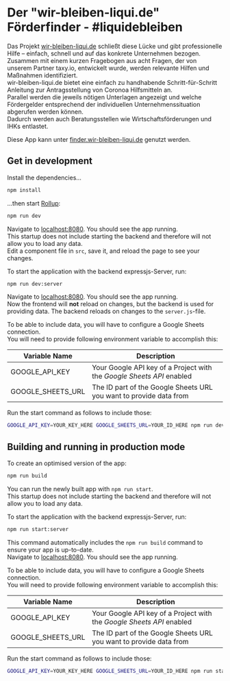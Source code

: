 # Der "wir-bleiben-liqui.de" Förderfinder - #liquidebleiben

Das Projekt [wir-bleiben-liqui.de](https://wir-bleiben-liqui.de) schließt diese Lücke und gibt professionelle Hilfe – einfach, schnell und auf das konkrete Unternehmen bezogen.  
Zusammen mit einem kurzen Fragebogen aus acht Fragen, der von unserem Partner taxy.io, entwickelt wurde, werden relevante Hilfen und Maßnahmen identifiziert.  
wir-bleiben-liqui.de bietet eine einfach zu handhabende Schritt-für-Schritt Anleitung zur Antragsstellung von Coronoa Hilfsmitteln an.  
Parallel werden die jeweils nötigen Unterlagen angezeigt und welche Fördergelder entsprechend der individuellen Unternehmenssituation abgerufen werden können.  
Dadurch werden auch Beratungsstellen wie Wirtschaftsförderungen und IHKs entlastet.

Diese App kann unter [finder.wir-bleiben-liqui.de](https://finder.wir-bleiben-liqui.de) genutzt werden.

## Get in development

Install the dependencies...

```bash
npm install
```

...then start [Rollup](https://rollupjs.org):

```bash
npm run dev
```

Navigate to [localhost:8080](http://localhost:8080). You should see the app running.  
This startup does not include starting the backend and therefore will not allow you to load any data.  
Edit a component file in `src`, save it, and reload the page to see your changes.

To start the application with the backend expressjs-Server, run:

```bash
npm run dev:server
```

Navigate to [localhost:8080](http://localhost:8080). You should see the app running.  
Now the frontend will **not** reload on changes, but the backend is used for providing data.
The backend reloads on changes to the `server.js`-file.

To be able to include data, you will have to configure a Google Sheets connection.  
You will need to provide following environment variable to accomplish this:

| Variable Name | Description |
|-|-|
| GOOGLE_API_KEY | Your Google API key of a Project with the *Google Sheets API* enabled |
| GOOGLE_SHEETS_URL | The ID part of the Google Sheets URL you want to provide data from |

Run the start command as follows to include those:

```bash
GOOGLE_API_KEY=YOUR_KEY_HERE GOOGLE_SHEETS_URL=YOUR_ID_HERE npm run dev:server
```

## Building and running in production mode

To create an optimised version of the app:

```bash
npm run build
```

You can run the newly built app with `npm run start`.  
This startup does not include starting the backend and therefore will not allow you to load any data.  

To start the application with the backend expressjs-Server, run:

```bash
npm run start:server
```

This command automatically includes the `npm run build` command to ensure your app is up-to-date.  
Navigate to [localhost:8080](http://localhost:8080). You should see the app running.  

To be able to include data, you will have to configure a Google Sheets connection.  
You will need to provide following environment variable to accomplish this:

| Variable Name | Description |
|-|-|
| GOOGLE_API_KEY | Your Google API key of a Project with the *Google Sheets API* enabled |
| GOOGLE_SHEETS_URL | The ID part of the Google Sheets URL you want to provide data from |

Run the start command as follows to include those:

```bash
GOOGLE_API_KEY=YOUR_KEY_HERE GOOGLE_SHEETS_URL=YOUR_ID_HERE npm run start:server
```
